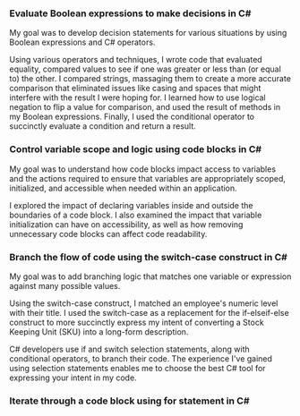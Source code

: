 ### Evaluate Boolean expressions to make decisions in C# 
My goal was to develop decision statements for various situations by using Boolean expressions and C# operators.

Using various operators and techniques, I wrote code that evaluated equality, compared values to see if one was greater or less than (or equal to) the other. I compared strings, massaging them to create a more accurate comparison that eliminated issues like casing and spaces that might interfere with the result I were hoping for. I learned how to use logical negation to flip a value for comparison, and used the result of methods in my Boolean expressions. Finally, I used the conditional operator to succinctly evaluate a condition and return a result.

### Control variable scope and logic using code blocks in C#
My goal was to understand how code blocks impact access to variables and the actions required to ensure that variables are appropriately scoped, initialized, and accessible when needed within an application.

I explored the impact of declaring variables inside and outside the boundaries of a code block. I also examined the impact that variable initialization can have on accessibility, as well as how removing unnecessary code blocks can affect code readability.

### Branch the flow of code using the switch-case construct in C#
My goal was to add branching logic that matches one variable or expression against many possible values.

Using the switch-case construct, I matched an employee's numeric level with their title. I used the switch-case as a replacement for the if-elseif-else construct to more succinctly express my intent of converting a Stock Keeping Unit (SKU) into a long-form description.

C# developers use if and switch selection statements, along with conditional operators, to branch their code. The experience I've gained using selection statements enables me to choose the best C# tool for expressing your intent in my code.

### Iterate through a code block using for statement in C#